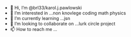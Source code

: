 - 👋 Hi, I’m @brl33/karol.j.pawlowski
- 👀 I’m interested in ...non knovlege coding math physics 
- 🌱 I’m currently learning ...jsn
- 💞️ I’m looking to collaborate on ...lurk circle project
- 📫 How to reach me ...

<!---
brl33/brl33 is a ✨ special ✨ repository because its `README.md` (this file) appears on your GitHub profile.
You can click the Preview link to take a look at your changes.
--->
